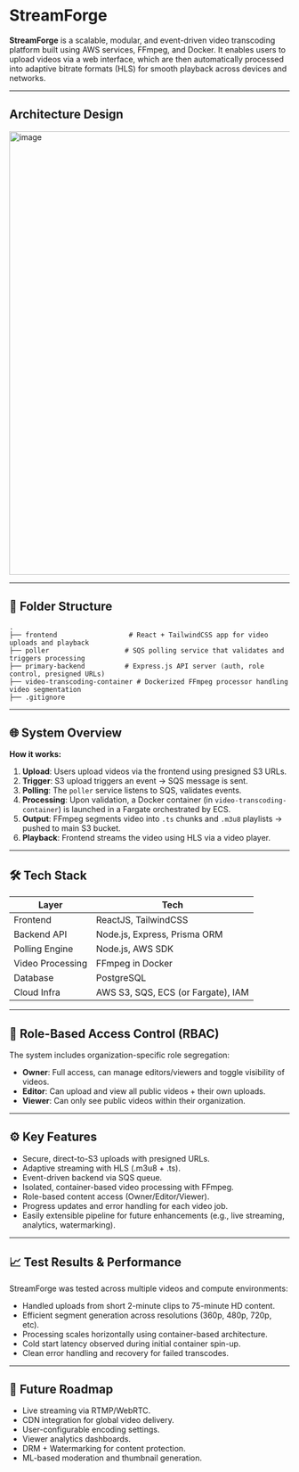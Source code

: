 # StreamForge

**StreamForge** is a scalable, modular, and event-driven video transcoding platform built using AWS services, FFmpeg, and Docker. It enables users to upload videos via a web interface, which are then automatically processed into adaptive bitrate formats (HLS) for smooth playback across devices and networks.

---
## Architecture Design

<img width="1649" height="796" alt="image" src="https://github.com/user-attachments/assets/bf636c24-ed3c-4843-80e7-2cc385f8ebb7" />

---
## 📁 Folder Structure

```
.
├── frontend                  # React + TailwindCSS app for video uploads and playback
├── poller                   # SQS polling service that validates and triggers processing
├── primary-backend          # Express.js API server (auth, role control, presigned URLs)
├── video-transcoding-container # Dockerized FFmpeg processor handling video segmentation
├── .gitignore

```

---

## 🌐 System Overview

**How it works:**

1. **Upload**: Users upload videos via the frontend using presigned S3 URLs.
2. **Trigger**: S3 upload triggers an event → SQS message is sent.
3. **Polling**: The `poller` service listens to SQS, validates events.
4. **Processing**: Upon validation, a Docker container (in `video-transcoding-container`) is launched in a Fargate orchestrated by ECS.
5. **Output**: FFmpeg segments video into `.ts` chunks and `.m3u8` playlists → pushed to main S3 bucket.
6. **Playback**: Frontend streams the video using HLS via a video player.

---

## 🛠 Tech Stack

| Layer | Tech |
| --- | --- |
| Frontend | ReactJS, TailwindCSS |
| Backend API | Node.js, Express, Prisma ORM |
| Polling Engine | Node.js, AWS SDK |
| Video Processing | FFmpeg in Docker |
| Database | PostgreSQL |
| Cloud Infra | AWS S3, SQS, ECS (or Fargate), IAM |

---

## 🔐 Role-Based Access Control (RBAC)

The system includes organization-specific role segregation:

- **Owner**: Full access, can manage editors/viewers and toggle visibility of videos.
- **Editor**: Can upload and view all public videos + their own uploads.
- **Viewer**: Can only see public videos within their organization.

---

## ⚙️ Key Features

- Secure, direct-to-S3 uploads with presigned URLs.
- Adaptive streaming with HLS (.m3u8 + .ts).
- Event-driven backend via SQS queue.
- Isolated, container-based video processing with FFmpeg.
- Role-based content access (Owner/Editor/Viewer).
- Progress updates and error handling for each video job.
- Easily extensible pipeline for future enhancements (e.g., live streaming, analytics, watermarking).

---

## 📈 Test Results & Performance

StreamForge was tested across multiple videos and compute environments:

- Handled uploads from short 2-minute clips to 75-minute HD content.
- Efficient segment generation across resolutions (360p, 480p, 720p, etc).
- Processing scales horizontally using container-based architecture.
- Cold start latency observed during initial container spin-up.
- Clean error handling and recovery for failed transcodes.

---

## 🧩 Future Roadmap

- Live streaming via RTMP/WebRTC.
- CDN integration for global video delivery.
- User-configurable encoding settings.
- Viewer analytics dashboards.
- DRM + Watermarking for content protection.
- ML-based moderation and thumbnail generation.

